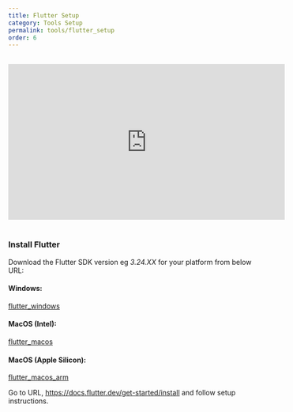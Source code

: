 ```yaml
---
title: Flutter Setup
category: Tools Setup
permalink: tools/flutter_setup
order: 6
---
```




<br/>
<iframe width="560" height="315" src="https://www.youtube.com/embed/Zyj1fEJ72lA" frameborder="0" allow="accelerometer; autoplay; clipboard-write; encrypted-media; gyroscope; picture-in-picture" allowfullscreen></iframe>

<br/>
<br/>


### Install Flutter

Download the Flutter SDK version eg *3.24.XX* for your platform from below URL:

#### Windows: 
[flutter_windows](https://storage.googleapis.com/flutter_infra_release/releases/stable/windows/flutter_windows_3.24.1-stable.zip)

#### MacOS (Intel):
[flutter_macos](https://storage.googleapis.com/flutter_infra_release/releases/stable/macos/flutter_macos_3.24.1-stable.zip)

#### MacOS (Apple Silicon):
[flutter_macos_arm](https://storage.googleapis.com/flutter_infra_release/releases/stable/macos/flutter_macos_arm64_3.24.1-stable.zip)

Go to URL, https://docs.flutter.dev/get-started/install and follow setup instructions.
